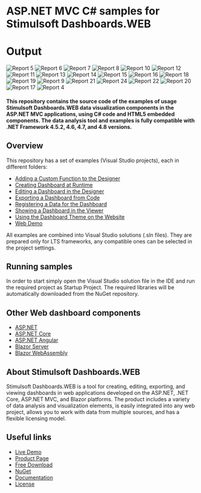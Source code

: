 # ASP.NET MVC C# samples for Stimulsoft Dashboards.WEB

# Output 

![Report 5](https://github.com/user-attachments/assets/d7b43dca-611d-4548-8421-684bbaa64d55)
![Report 6](https://github.com/user-attachments/assets/fae0721e-1db0-42e7-a7c8-80b7b7f4cb08)
![Report 7](https://github.com/user-attachments/assets/1e9d5c16-ee55-4008-bc81-29414910359c)
![Report 8](https://github.com/user-attachments/assets/ba5f4ac7-3dd0-4591-aa1a-345ac73eb41e)
![Report 10](https://github.com/user-attachments/assets/f147652b-ce00-429d-a917-ee48dd150840)
![Report 12](https://github.com/user-attachments/assets/a110eb0b-c635-415e-8f45-554f6a16b26d)
![Report 11](https://github.com/user-attachments/assets/ef577330-8b77-4da9-a902-2beeafe4c8ec)
![Report 13](https://github.com/user-attachments/assets/93994a02-33d4-4bff-9498-59829dda77fa)
![Report 14](https://github.com/user-attachments/assets/65ab5d40-7ac3-4374-9a8a-e0c36b3541dc)
![Report 15](https://github.com/user-attachments/assets/7ef6f8f5-16c4-4b15-87c2-ca9b96437758)
![Report 16](https://github.com/user-attachments/assets/b4f1ed19-7c4c-45f5-8965-2a9ffe54936c)
![Report 18](https://github.com/user-attachments/assets/b7d23e83-cb08-4fc5-a2f7-39daf3f82ff2)
![Report 19](https://github.com/user-attachments/assets/d38b237f-99ae-47ec-a501-cf2c2eea9cda)
![Report 9](https://github.com/user-attachments/assets/1f55f815-6225-4805-90eb-3b0617fab0e9)
![Report 21](https://github.com/user-attachments/assets/33efd719-48b2-4ec9-95c3-ef4d38561331)
![Report 24](https://github.com/user-attachments/assets/3d35ad49-dd0c-4017-991e-8fa551eeb62c)
![Report 22](https://github.com/user-attachments/assets/2e93384c-4625-445a-9bdb-835054c1401d)
![Report 20](https://github.com/user-attachments/assets/af2d1c20-300d-41fe-b144-c058343185cb)
![Report 17](https://github.com/user-attachments/assets/2234fe5d-f2b3-4216-afcc-0ae62c1e5082)
![Report 4](https://github.com/user-attachments/assets/d6d0f414-f8db-4ebe-abfb-758a813d607f)

#### This repository contains the source code of the examples of usage Stimulsoft Dashboards.WEB data visualization components in the ASP.NET MVC applications, using C# code and HTML5 embedded components. The data analysis tool and examples is fully compatible with .NET Framework 4.5.2, 4.6, 4.7, and 4.8 versions.

## Overview
This repository has a set of examples (Visual Studio projects), each in different folders:
* [Adding a Custom Function to the Designer](https://github.com/stimulsoft/Samples-Dashboards.WEB-for-ASP.NET-MVC/tree/master/Adding%20a%20Custom%20Function%20to%20the%20Designer)
* [Creating Dashboard at Runtime](https://github.com/stimulsoft/Samples-Dashboards.WEB-for-ASP.NET-MVC/tree/master/Creating%20Dashboard%20at%20Runtime)
* [Editing a Dashboard in the Designer](https://github.com/stimulsoft/Samples-Dashboards.WEB-for-ASP.NET-MVC/tree/master/Editing%20a%20Dashboard%20in%20the%20Designer)
* [Exporting a Dashboard from Code](https://github.com/stimulsoft/Samples-Dashboards.WEB-for-ASP.NET-MVC/tree/master/Exporting%20a%20Dashboard%20from%20Code)
* [Registering a Data for the Dashboard](https://github.com/stimulsoft/Samples-Dashboards.WEB-for-ASP.NET-MVC/tree/master/Registering%20a%20Data%20for%20the%20Dashboard)
* [Showing a Dashboard in the Viewer](https://github.com/stimulsoft/Samples-Dashboards.WEB-for-ASP.NET-MVC/tree/master/Showing%20a%20Dashboard%20in%20the%20Viewer)
* [Using the Dashboard Theme on the Website](https://github.com/stimulsoft/Samples-Dashboards.WEB-for-ASP.NET-MVC/tree/master/Using%20the%20Dashboard%20Theme%20on%20the%20Website)
* [Web Demo](https://github.com/stimulsoft/Samples-Dashboards.WEB-for-ASP.NET-MVC/tree/master/Web%20Demo)

All examples are combined into Visual Studio solutions (.sln files). They are prepared only for LTS frameworks, any compatible ones can be selected in the project settings.

## Running samples
In order to start simply open the Visual Studio solution file in the IDE and run the required project as Startup Project. The required libraries will be automatically downloaded from the NuGet repository.

## Other Web dashboard components
* [ASP.NET](https://github.com/stimulsoft/Samples-Dashboards.WEB-for-ASP.NET)
* [ASP.NET Core](https://github.com/stimulsoft/Samples-Dashboards.WEB-for-ASP.NET-Core)
* [ASP.NET Angular](https://github.com/stimulsoft/Samples-Dashboards.WEB-for-ASP.NET-Angular)
* [Blazor Server](https://github.com/stimulsoft/Samples-Dashboards.WEB-for-Blazor-Server)
* [Blazor WebAssembly](https://github.com/stimulsoft/Samples-Dashboards.WEB-for-Blazor-WebAssembly)

## About Stimulsoft Dashboards.WEB
Stimulsoft Dashboards.WEB is a tool for creating, editing, exporting, and viewing dashboards in web applications developed on the ASP.NET, .NET Core, ASP.NET MVC, and Blazor platforms. The product includes a variety of data analysis and visualization elements, is easily integrated into any web project, allows you to work with data from multiple sources, and has a flexible licensing model.

## Useful links
* [Live Demo](http://demo.stimulsoft.com/#Net)
* [Product Page](https://www.stimulsoft.com/en/products/dashboards-web)
* [Free Download](https://www.stimulsoft.com/en/downloads)
* [NuGet](https://www.nuget.org/packages/Stimulsoft.Dashboards.Web)
* [Documentation](https://www.stimulsoft.com/en/documentation/online/programming-manual/reports_web_asp_net_mvc.htm)
* [License](LICENSE.md)
